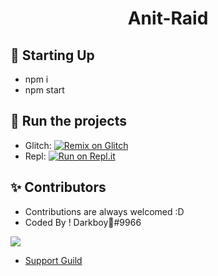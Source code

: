 <h1 align="center">Anit-Raid</h1>

## 📝 Starting Up
- npm i
- npm start

## 💨 Run the projects
- Glitch: [![Remix on Glitch](https://cdn.glitch.com/2703baf2-b643-4da7-ab91-7ee2a2d00b5b%2Fremix-button.svg)](https://glitch.com/edit/#!/import/github/Darkboy-js/anit-raid)
- Repl: [![Run on Repl.it](https://repl.it/badge/github/HELLMAKER0001/Alt-Detector)](https://repl.it/github/Darkboy-js/anit-raid)

## ✨ Contributors
- Contributions are always welcomed :D
- Coded By ! Darkboy🍭#9966

<a href="https://github.com/Darkboy-js/anit-raid">
  <img src="https://cdn.discordapp.com/avatars/697279777974911077/7aef2c8514f059c424c6f41a355ea707.webp?size=256" />
</a>

 - [Support Guild](https://discord.gg/6gzkUNq)

